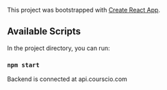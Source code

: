 This project was bootstrapped with [Create React App](https://github.com/facebook/create-react-app).

## Available Scripts

In the project directory, you can run:

### `npm start`

Backend is connected at api.courscio.com
